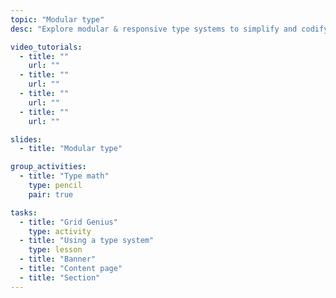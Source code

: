 ```yaml
---
topic: "Modular type"
desc: "Explore modular & responsive type systems to simplify and codify typesetting on the web."

video_tutorials:
  - title: ""
    url: ""
  - title: ""
    url: ""
  - title: ""
    url: ""
  - title: ""
    url: ""

slides:
  - title: "Modular type"

group_activities:
  - title: "Type math"
    type: pencil
    pair: true

tasks:
  - title: "Grid Genius"
    type: activity
  - title: "Using a type system"
    type: lesson
  - title: "Banner"
  - title: "Content page"
  - title: "Section"
---
```

